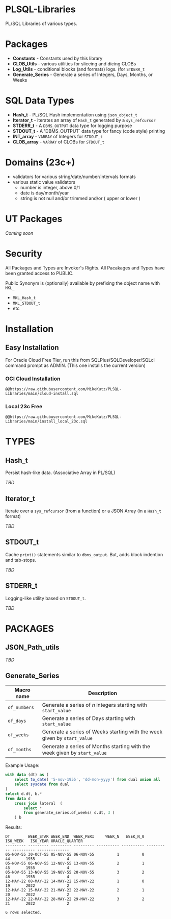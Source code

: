 # PLSQL-Libraries
PL/SQL Libraries of various types.

# Packages

- **Constants** - Constants used by this library
- **CLOB_Utils** - various utilities for sliceing and dicing CLOBs
- **Log_Utils** - conditional blocks (and formats) logs. (for `STDERR_t`
- **Generate_Series** - Generate a series of Integers, Days, Months, or Weeks

# SQL Data Types

- **Hash_t** - PL/SQL Hash implementation using `json_object_t`
- **Iterator_t** - iterates an array of `Hash_t` generated by a `sys_refcursor`
- **STDERR_t** - A `DBMS_OUTPUT` data type for logging purpose
- **STDOUT_t** - A 'DBMS_OUTPUT` data type for fancy (code style) printing
- **INT_array** - `VARRAY` of Integers for `STDOUT_t`
- **CLOB_array** - `VARRAY` of CLOBs for `STDOUT_t`

# Domains (23c+)

- validators for various string/date/number/intervals formats
- various static value validators
  - number is integer, above 0/1
  - date is day/month/year
  - string is not null and/or trimmed and/or ( upper or lower )

# UT Packages

*Coming soon*

# Security

All Packages and Types are Invoker's Rights. All Pacakages and Types have been granted access to PUBLIC.

Public Synonym is (optionally) available by prefixing the object name with `MKL_`

- `MKL_Hash_t`
- `MKL_STDOUT_t`
- etc

# Installation

## Easy Installation

For Oracle Cloud Free Tier, run this from SQLPlus/SQLDeveloper/SQLcl command prompt as ADMIN. (This one installs the current version)

### OCI Cloud Installation

`@@https://raw.githubusercontent.com/MikeKutz/PLSQL-Libraries/main/cloud-install.sql`

### Local 23c Free

`@@https://raw.githubusercontent.com/MikeKutz/PLSQL-Libraries/main/install_local_23c.sql`

# TYPES

## Hash_t

Persist hash-like data. (Associative Array in PL/SQL)

*TBD*

## Iterator_t

Iterate over a `sys_refcursor` (from a function) or a JSON Array (in a `Hash_t` format)

*TBD*

## STDOUT_t

Cache `print()` statements similar to `dbms_output`.  But, adds block indention and tab-stops.

*TBD*

## STDERR_t

Logging-like utility based on `STDOUT_t`.

*TBD*

# PACKAGES

## JSON_Path_utils

*TBD*

## Generate_Series

Macro name | Description
-----------|-----------
`of_numbers` | Generate a series of *n* integers starting with `start_value`
`of_days` | Generate a series of Days starting with `start_value`
`of_weeks` | Generate a series of Weeks starting with the week given by `start_value`
`of_months` | Generate a series of Months starting with the week given by `start_value`

Example Usage:

```sql
with data (dt) as (
    select to_date( '5-nov-1955', 'dd-mon-yyyy') from dual union all
    select sysdate from dual
)
select d.dt, b.*
from data d
    cross join lateral  (
        select *
        from generate_series.of_weeks( d.dt, 3 )
    ) b
```

Results:

```
DT        WEEK_STAR WEEK_END  WEEK_PERI     WEEK_N   WEEK_N_0   ISO_WEEK   ISO_YEAR ORACLE_QUARTER
--------- --------- --------- --------- ---------- ---------- ---------- ---------- --------------
05-NOV-55 30-OCT-55 05-NOV-55 06-NOV-55          1          0         44       1955              4
05-NOV-55 06-NOV-55 12-NOV-55 13-NOV-55          2          1         45       1955              4
05-NOV-55 13-NOV-55 19-NOV-55 20-NOV-55          3          2         46       1955              4
12-MAY-22 08-MAY-22 14-MAY-22 15-MAY-22          1          0         19       2022              2
12-MAY-22 15-MAY-22 21-MAY-22 22-MAY-22          2          1         20       2022              2
12-MAY-22 22-MAY-22 28-MAY-22 29-MAY-22          3          2         21       2022              2

6 rows selected. 
```
